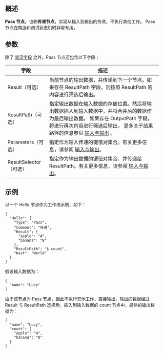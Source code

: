 ## 概述

**Pass 节点**，也称**传递节点**，实现从输入到输出的传递，不执行其他工作。 Pass 节点在构造和调试状态机时非常有用。

## 参数

除了 [常见字段](https://cloud.tencent.com/document/product/1272/55656#step3) 之外，Pass 节点还包含以下字段：

| 字段                   | 描述                                                         |
| ---------------------- | ------------------------------------------------------------ |
| Result（可选）         | 当前节点的输出数据，并传递到下一个节点。如果存在 ResultPath 字段，则按照 ResultPath 的内容进行筛选后输出。 |
| ResultPath（可选）     | 指定输出数据在输入数据的存储位置。然后将输出数据插入到输入数据中，并将合并后的数据作为最后输出数据。 如果存在 OutputPath 字段，将进行再次内容进行筛选后输出。 更多关于结果路径的信息参见 [输入与输出](https://cloud.tencent.com/document/product/1272/55657) 。 |
| Parameters（可选）     | 指定作为输入传递的键值对集合。有关更多信息，请参阅 [输入与输出](https://cloud.tencent.com/document/product/1272/55657)。 |
| ResultSelector（可选） | 指定作为输出数据的键值对集合，并传递给ResultPath。有关更多信息，请参阅 [输入与输出](https://cloud.tencent.com/document/product/1272/55657)。 |

## 示例

以一个 Hello 节点作为工作流示例，如下：

```
{
  "Hello": {
    "Type": "Pass",
    "Comment": "传递",
    "Result": {
      "apple": "4",
      "banana": "8"
    },
    "ResultPath": "$.count",
    "Next": "World"
  }
}
```

假设输入数据为：

```
{
  "name": "Lucy"
}
```

由于该节点为 Pass 节点，因此不执行其他工作，直接输出。输出的数据经过 Result 与 ResultPath 选择后，插入到输入数据的 count 节点中，最终的输出数据为：

```
{
  "name": "Lucy",
  "count": {
    "apple": "4",
    "banana": "8"
  }
}
```

